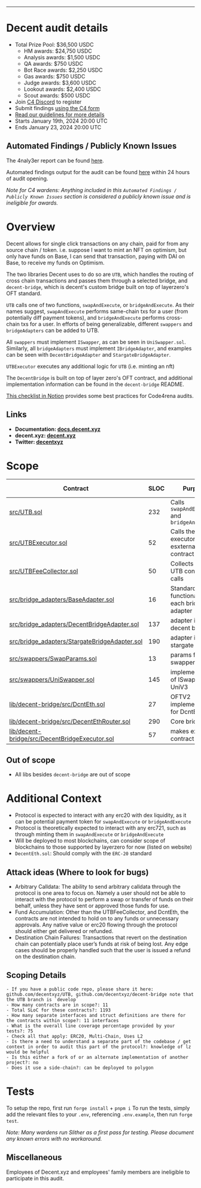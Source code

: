 
---

# Decent audit details

- Total Prize Pool: $36,500 USDC
  - HM awards: $24,750 USDC
  - Analysis awards: $1,500 USDC
  - QA awards: $750 USDC
  - Bot Race awards: $2,250 USDC
  - Gas awards: $750 USDC
  - Judge awards: $3,600 USDC
  - Lookout awards: $2,400 USDC
  - Scout awards: $500 USDC
- Join [C4 Discord](https://discord.gg/code4rena) to register
- Submit findings [using the C4 form](https://code4rena.com/contests/2024-01-decent/submit)
- [Read our guidelines for more details](https://docs.code4rena.com/roles/wardens)
- Starts January 19th, 2024 20:00 UTC
- Ends January 23, 2024 20:00 UTC

## Automated Findings / Publicly Known Issues

The 4naly3er report can be found [here](https://github.com/code-423n4/2024-01-decent/blob/main/4naly3er-report.md).

Automated findings output for the audit can be found [here](https://github.com/code-423n4/2024-01-decent/blob/main/bot-report.md) within 24 hours of audit opening.

_Note for C4 wardens: Anything included in this `Automated Findings / Publicly Known Issues` section is considered a publicly known issue and is ineligible for awards._

# Overview

Decent allows for single click transactions on any chain, paid for from any source chain / token.
i.e. suppose I want to mint an NFT on optimism, but only have funds on Base, I can send that transaction, paying with DAI on Base, to receive my funds on Optimism.

The two libraries Decent uses to do so are `UTB`, which handles the routing of cross chain transactions and passes them through a selected bridge, and `decent-bridge`, which is decent's custom bridge built on top of layerzero's OFT standard.

`UTB` calls one of two functions, `swapAndExecute`, or `bridgeAndExecute`. As their names suggest, `swapAndExecute` performs same-chain txs for a user (from potentially diff payment tokens), and `bridgeAndExecute` performs cross-chain txs for a user.
In efforts of being generalizable, different `swappers` and `bridgeAdapters` can be added to UTB.

All `swappers` must implement `ISwapper`, as can be seen in `UniSwapper.sol`. Similarly, all `bridgeAdapters` must implement `IBridgeAdapter`, and examples can be seen with `DecentBridgeAdapter` and `StargateBridgeAdapter`.

`UTBExecutor` executes any additional logic for `UTB` (i.e. minting an nft)

The `DecentBridge` is built on top of layer zero's OFT contract, and additional implementation information can be found in the `decent-bridge` README.

[This checklist in Notion](https://code4rena.notion.site/Key-info-for-Code4rena-sponsors-f60764c4c4574bbf8e7a6dbd72cc49b4#0cafa01e6201462e9f78677a39e09746) provides some best practices for Code4rena audits.

## Links

- **Documentation: [docs.decent.xyz](https://docs.decent.xyz)**
- **decent.xyz: [decent.xyz](https://decent.xyz)**
- **Twitter: [decentxyz](https://twitter.com/decentxyz)**

# Scope

| Contract                                                                                                                                      | SLOC | Purpose                                         | Libraries used |
| --------------------------------------------------------------------------------------------------------------------------------------------- | ---- | ----------------------------------------------- | -------------- |
| [src/UTB.sol](https://github.com/code-423n4/2024-01-decent/blob/main/src/UTB.sol)                                                                       | 232  | Calls `swapAndExeucte` and `bridgeAndExecute`   |                |
| [src/UTBExecutor.sol](https://github.com/code-423n4/2024-01-decent/blob/main/src/UTBExecutor.sol)                                                       | 52   | Calls the executor for esxternal contract calls |                |
| [src/UTBFeeCollector.sol](https://github.com/code-423n4/2024-01-decent/blob/main/src/UTBFeeCollector.sol)                                               | 50   | Collects fees on UTB contract calls             |
| [src/bridge_adapters/BaseAdapter.sol](https://github.com/code-423n4/2024-01-decent/blob/main/src/bridge_adapters/BaseAdapter.sol)                       | 16   | Standard functionality for each bridge adapter  |
| [src/bridge_adapters/DecentBridgeAdapter.sol](https://github.com/code-423n4/2024-01-decent/blob/main/src/bridge_adapters/DecentBridgeAdapter.sol)       | 137  | adapter impl for decent bridge                  |
| [src/bridge_adapters/StargateBridgeAdapter.sol](https://github.com/code-423n4/2024-01-decent/blob/main/src/bridge_adapters/StargateBridgeAdapter.sol)   | 190  | adapter impl for stargate bridge                |
| [src/swappers/SwapParams.sol](https://github.com/code-423n4/2024-01-decent/blob/main/src/swappers/SwapParams.sol)                                       | 13   | params for swapper files                        |
| [src/swappers/UniSwapper.sol](https://github.com/code-423n4/2024-01-decent/blob/main/src/swappers/UniSwapper.sol)                                       | 145  | implementation of ISwapper for UniV3            |
| [lib/decent-bridge/src/DcntEth.sol](https://github.com/decentxyz/decent-bridge/blob/7f90fd4489551b69c20d11eeecb17a3f564afb18/src/DcntEth.sol)                           | 27   | OFTV2 implementation for DcntEth                | `OFTV2`        |
| [lib/decent-bridge/src/DecentEthRouter.sol](https://github.com/decentxyz/decent-bridge/blob/7f90fd4489551b69c20d11eeecb17a3f564afb18/src/DecentEthRouter.sol)           | 290  | Core bridge logic                               |                |
| [lib/decent-bridge/src/DecentBridgeExecutor.sol](https://github.com/decentxyz/decent-bridge/blob/7f90fd4489551b69c20d11eeecb17a3f564afb18/src/DecentBridgeExecutor.sol) | 57   | makes external contract calls                   |                |

## Out of scope

- All libs besides `decent-bridge` are out of scope

# Additional Context

- Protocol is expected to interact with any erc20 with dex liquidity, as it can be potential payment token for `swapAndExecute` or `bridgeAndExecute`
- Protocol is theoretically expected to interact with any erc721, such as through minting them in `swapAndExecute` or `bridgeAndExecute`
- Will be deployed to most blockchains, can consider scope of blockchains to those supported by layerzero for now (listed on website)
- `DecentEth.sol`: Should comply with the `ERC-20` standard

## Attack ideas (Where to look for bugs)

- Arbitrary Calldata: The ability to send arbitrary calldata through the protocol is one area to focus on. Namely a user should not be able to interact with the protocol to perform a swap or transfer of funds on their behalf, unless they have sent or approved those funds for use.
- Fund Accumulation: Other than the UTBFeeCollector, and DcntEth, the contracts are not intended to hold on to any funds or unnecessary approvals. Any native value or erc20 flowing through the protocol should either get delivered or refunded.
- Destination Chain Failures: Transactions that revert on the destination chain can potentially place user’s funds at risk of being lost. Any edge cases should be properly handled such that the user is issued a refund on the destination chain.


## Scoping Details

```
- If you have a public code repo, please share it here: github.com/decentxyz/UTB, github.com/decentxyz/decent-bridge note that the UTB branch is `develop`
- How many contracts are in scope?: 11
- Total SLoC for these contracts?: 1193
- How many separate interfaces and struct definitions are there for the contracts within scope?: 11 interfaces
- What is the overall line coverage percentage provided by your tests?: 75
- Check all that apply: ERC20, Multi-Chain, Uses L2
- Is there a need to understand a separate part of the codebase / get context in order to audit this part of the protocol?: knowledge of lz would be helpful
- Is this either a fork of or an alternate implementation of another project?: no
- Does it use a side-chain?: can be deployed to polygon
```

# Tests

To setup the repo, first run `forge install` + `pnpm i`
To run the tests, simply add the relevant files to your `.env`, referencing `.env.example`, then run `forge test`.

_Note: Many wardens run Slither as a first pass for testing. Please document any known errors with no workaround._

## Miscellaneous

Employees of Decent.xyz and employees' family members are ineligible to participate in this audit.
